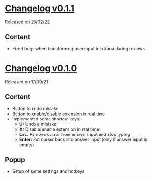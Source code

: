 # [Changelog v0.1.1](https://github.com/digas99/wanikani-undo/releases/tag/v0.1.1)
Released on 25/02/22

## Content
- Fixed bugs when transforming user input into kana during reviews

# [Changelog v0.1.0](https://github.com/digas99/wanikani-undo/releases/tag/v0.1.0)
Released on 17/09/21

## Content
- Button to undo mistake
- Button to enable/disable extension in real time
- Implemented some shortcut keys:
	- **U:** Undo a mistake
	- **X:** Disable/enable extension in real time
	- **Esc:** Remove cursor from answer input and stop typing
	- **Enter:** Put cursor back into answer input (only if answer input is empty)

## Popup
- Setup of some settings and hotkeys